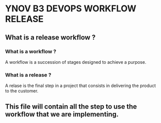 # YNOV B3 DEVOPS WORKFLOW RELEASE

## What is a release workflow ?
### What is a workflow ?
A workflow is a succession of stages designed to achieve a purpose.
### What is a release ?
A relase is the final step in a project that consists in delivering the product to the customer.

## This file will contain all the step to use the workflow that we are implementing.

